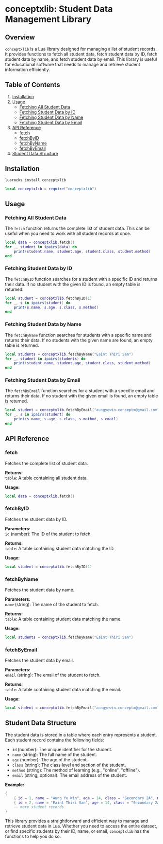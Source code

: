 # conceptxlib: Student Data Management Library

## Overview

`conceptxlib` is a Lua library designed for managing a list of student records. It provides functions to fetch all student data, fetch student data by ID, fetch student data by name, and fetch student data by email. This library is useful for educational software that needs to manage and retrieve student information efficiently.

## Table of Contents

1. [Installation](#installation)
2. [Usage](#usage)
    - [Fetching All Student Data](#fetching-all-student-data)
    - [Fetching Student Data by ID](#fetching-student-data-by-id)
    - [Fetching Student Data by Name](#fetching-student-data-by-name)
    - [Fetching Student Data by Email](#fetching-student-data-by-email)
3. [API Reference](#api-reference)
    - [fetch](#fetch)
    - [fetchByID](#fetchbyid)
    - [fetchByName](#fetchbyname)
    - [fetchByEmail](#fetchbyemail)
4. [Student Data Structure](#student-data-structure)

## Installation

```bash
luarocks install conceptxlib
```

```lua
local conceptxlib = require("conceptxlib")
```

## Usage

### Fetching All Student Data

The `fetch` function returns the complete list of student data. This can be useful when you need to work with all student records at once.

```lua
local data = conceptxlib.fetch()
for _, student in ipairs(data) do
    print(student.name, student.age, student.class, student.method)
end
```

### Fetching Student Data by ID

The `fetchByID` function searches for a student with a specific ID and returns their data. If no student with the given ID is found, an empty table is returned.

```lua
local student = conceptxlib.fetchByID(1)
for _, s in ipairs(student) do
    print(s.name, s.age, s.class, s.method)
end
```

### Fetching Student Data by Name

The `fetchByName` function searches for students with a specific name and returns their data. If no students with the given name are found, an empty table is returned.

```lua
local students = conceptxlib.fetchByName("Eaint Thiri San")
for _, student in ipairs(students) do
    print(student.name, student.age, student.class, student.method)
end
```

### Fetching Student Data by Email

The `fetchByEmail` function searches for a student with a specific email and returns their data. If no student with the given email is found, an empty table is returned.

```lua
local student = conceptxlib.fetchByEmail("aungyewin.conceptx@gmail.com")
for _, s in ipairs(student) do
    print(s.name, s.age, s.class, s.method, s.email)
end
```

## API Reference

### fetch

Fetches the complete list of student data.

**Returns:**  
`table`: A table containing all student data.

**Usage:**

```lua
local data = conceptxlib.fetch()
```

### fetchByID

Fetches the student data by ID.

**Parameters:**  
`id` (number): The ID of the student to fetch.

**Returns:**  
`table`: A table containing student data matching the ID.

**Usage:**

```lua
local student = conceptxlib.fetchByID(1)
```

### fetchByName

Fetches the student data by name.

**Parameters:**  
`name` (string): The name of the student to fetch.

**Returns:**  
`table`: A table containing student data matching the name.

**Usage:**

```lua
local students = conceptxlib.fetchByName("Eaint Thiri San")
```

### fetchByEmail

Fetches the student data by email.

**Parameters:**  
`email` (string): The email of the student to fetch.

**Returns:**  
`table`: A table containing student data matching the email.

**Usage:**

```lua
local student = conceptxlib.fetchByEmail("aungyewin.conceptx@gmail.com")
```

## Student Data Structure

The student data is stored in a table where each entry represents a student. Each student record contains the following fields:

- `id` (number): The unique identifier for the student.
- `name` (string): The full name of the student.
- `age` (number): The age of the student.
- `class` (string): The class level and section of the student.
- `method` (string): The method of learning (e.g., "online", "offline").
- `email` (string, optional): The email address of the student.

**Example:**

```lua
{
    { id = 1, name = "Aung Ye Win", age = 14, class = "Secondary 2A", method = "online", email = "aungyewin.conceptx@gmail.com" },
    { id = 2, name = "Eaint Thiri San", age = 14, class = "Secondary 2A", method = "online", email = "eaintthirisanconceptx@gmail.com" },
    -- more student records
}
```

This library provides a straightforward and efficient way to manage and retrieve student data in Lua. Whether you need to access the entire dataset, or find specific students by their ID, name, or email, `conceptxlib` has the functions to help you do so.
